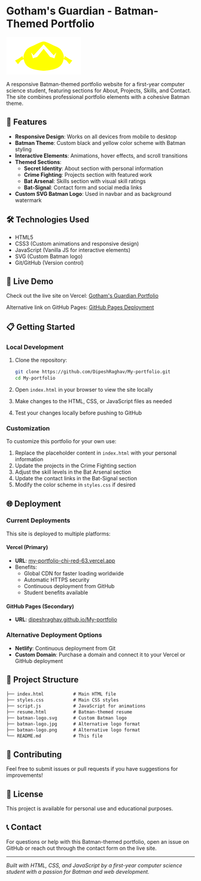 # Gotham's Guardian - Batman-Themed Portfolio

![Batman Logo](batman-logo.svg)

A responsive Batman-themed portfolio website for a first-year computer science student, featuring sections for About, Projects, Skills, and Contact. The site combines professional portfolio elements with a cohesive Batman theme.

## 🦇 Features

- **Responsive Design**: Works on all devices from mobile to desktop
- **Batman Theme**: Custom black and yellow color scheme with Batman styling
- **Interactive Elements**: Animations, hover effects, and scroll transitions
- **Themed Sections**:
  - **Secret Identity**: About section with personal information
  - **Crime Fighting**: Projects section with featured work
  - **Bat Arsenal**: Skills section with visual skill ratings
  - **Bat-Signal**: Contact form and social media links
- **Custom SVG Batman Logo**: Used in navbar and as background watermark

## 🛠 Technologies Used

- HTML5
- CSS3 (Custom animations and responsive design)
- JavaScript (Vanilla JS for interactive elements)
- SVG (Custom Batman logo)
- Git/GitHub (Version control)

## 🚀 Live Demo

Check out the live site on Vercel: [Gotham's Guardian Portfolio](https://my-portfolio-chi-red-63.vercel.app/)

Alternative link on GitHub Pages: [GitHub Pages Deployment](https://dipeshraghav.github.io/My-portfolio/)

## 📋 Getting Started

### Local Development

1. Clone the repository:
   ```bash
   git clone https://github.com/DipeshRaghav/My-portfolio.git
   cd My-portfolio
   ```

2. Open `index.html` in your browser to view the site locally

3. Make changes to the HTML, CSS, or JavaScript files as needed

4. Test your changes locally before pushing to GitHub

### Customization

To customize this portfolio for your own use:

1. Replace the placeholder content in `index.html` with your personal information
2. Update the projects in the Crime Fighting section
3. Adjust the skill levels in the Bat Arsenal section
4. Update the contact links in the Bat-Signal section
5. Modify the color scheme in `styles.css` if desired

## 🌐 Deployment

### Current Deployments

This site is deployed to multiple platforms:

#### Vercel (Primary)
- **URL**: [my-portfolio-chi-red-63.vercel.app](https://my-portfolio-chi-red-63.vercel.app/)
- Benefits:
  - Global CDN for faster loading worldwide
  - Automatic HTTPS security
  - Continuous deployment from GitHub
  - Student benefits available

#### GitHub Pages (Secondary)
- **URL**: [dipeshraghav.github.io/My-portfolio](https://dipeshraghav.github.io/My-portfolio/)

### Alternative Deployment Options

- **Netlify**: Continuous deployment from Git
- **Custom Domain**: Purchase a domain and connect it to your Vercel or GitHub deployment

## 📁 Project Structure

```
├── index.html           # Main HTML file
├── styles.css           # Main CSS styles
├── script.js            # JavaScript for animations
├── resume.html          # Batman-themed resume
├── batman-logo.svg      # Custom Batman logo
├── batman-logo.jpg      # Alternative logo format
├── batman-logo.png      # Alternative logo format
└── README.md            # This file
```

## 🤝 Contributing

Feel free to submit issues or pull requests if you have suggestions for improvements!

## 📄 License

This project is available for personal use and educational purposes.

## 📞 Contact

For questions or help with this Batman-themed portfolio, open an issue on GitHub or reach out through the contact form on the live site.

---

*Built with HTML, CSS, and JavaScript by a first-year computer science student with a passion for Batman and web development.* 
